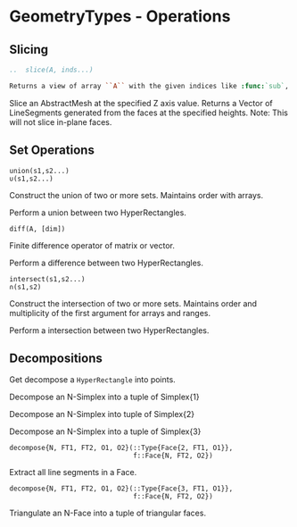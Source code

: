 <!-- Generated by Docile.jl -->

# GeometryTypes - Operations

## Slicing

<a name="Base.slice"></a>

```rst
..  slice(A, inds...)

Returns a view of array ``A`` with the given indices like :func:`sub`, but drops all dimensions indexed with scalars.
```

Slice an AbstractMesh at the specified Z axis value. Returns a Vector of LineSegments generated from the faces at the specified heights. Note: This will not slice in-plane faces.

## Set Operations

<a name="Base.union"></a>

```
union(s1,s2...)
∪(s1,s2...)
```

Construct the union of two or more sets. Maintains order with arrays.

Perform a union between two HyperRectangles.

<a name="Base.LinAlg.diff"></a>

```
diff(A, [dim])
```

Finite difference operator of matrix or vector.

Perform a difference between two HyperRectangles.

<a name="Base.intersect"></a>

```
intersect(s1,s2...)
∩(s1,s2)
```

Construct the intersection of two or more sets. Maintains order and multiplicity of the first argument for arrays and ranges.

Perform a intersection between two HyperRectangles.

## Decompositions

<a name="GeometryTypes.decompose"></a>

Get decompose a `HyperRectangle` into points.

Decompose an N-Simplex into a tuple of Simplex{1}

Decompose an N-Simplex into tuple of Simplex{2}

Decompose an N-Simplex into a tuple of Simplex{3}

```
decompose{N, FT1, FT2, O1, O2}(::Type{Face{2, FT1, O1}},
                               f::Face{N, FT2, O2})
```

Extract all line segments in a Face.

```
decompose{N, FT1, FT2, O1, O2}(::Type{Face{3, FT1, O1}},
                               f::Face{N, FT2, O2})
```

Triangulate an N-Face into a tuple of triangular faces.
